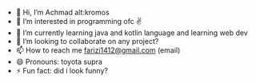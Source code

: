 - 👋 Hi, I’m Achmad alt:kromos
- 👀 I’m interested in programming ofc ✌
- 🌱 I’m currently learning java and kotlin language and learning web dev
- 💞️ I’m looking to collaborate on any project?
- 📫 How to reach me farizi1412@gmail.com (email)
- 😄 Pronouns: toyota supra
- ⚡ Fun fact: did i look funny?

<!---
kromos1412/kromos1412 is a ✨ special ✨ repository because its `README.md` (this file) appears on your GitHub profile.
You can click the Preview link to take a look at your changes.
--->
